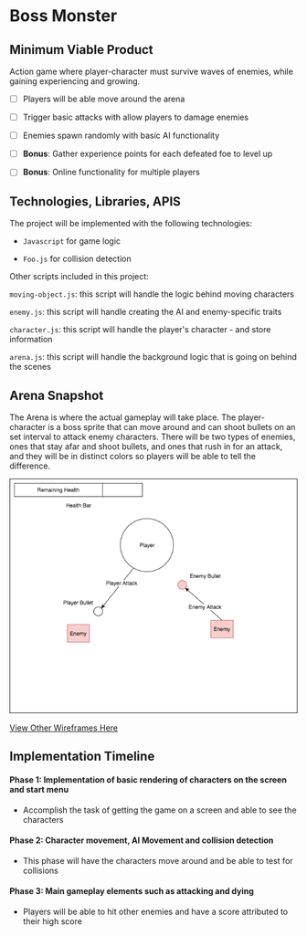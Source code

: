 # Boss Monster

## Minimum Viable Product

Action game where player-character must survive waves of enemies, while gaining experiencing and growing.

- [ ] Players will be able move around the arena
- [ ] Trigger basic attacks with allow players to damage enemies
- [ ] Enemies spawn randomly with basic AI functionality
- [ ] **Bonus**: Gather experience points for each defeated foe to level up
- [ ] **Bonus**: Online functionality for multiple players


## Technologies, Libraries, APIS

The project will be implemented with the following technologies:

- `Javascript` for game logic

- `Foo.js` for collision detection

Other scripts included in this project:

`moving-object.js`: this script will handle the logic behind moving characters

`enemy.js`: this script will handle creating the AI and enemy-specific traits

`character.js`: this script will handle the player's character - and store information

`arena.js`: this script will handle the background logic that is going on behind the scenes

## Arena Snapshot

The Arena is where the actual gameplay will take place. The player-character is a boss sprite that can move around and can shoot bullets on an set interval to attack enemy characters. There will be two types of enemies, ones that stay afar and shoot bullets, and ones that rush in for an attack, and they will be in distinct colors so players will be able to tell the difference.

![Arena](/docs/wireframes/arena.png)

[View Other Wireframes Here][wireframes]

[wireframes]: ./docs/wireframes

## Implementation Timeline

#### Phase 1: Implementation of basic rendering of characters on the screen and start menu

- Accomplish the task of getting the game on a screen and able to see the characters

#### Phase 2: Character movement, AI Movement and collision detection

- This phase will have the characters move around and be able to test for collisions

#### Phase 3: Main gameplay elements such as attacking and dying

- Players will be able to hit other enemies and have a score attributed to their high score
